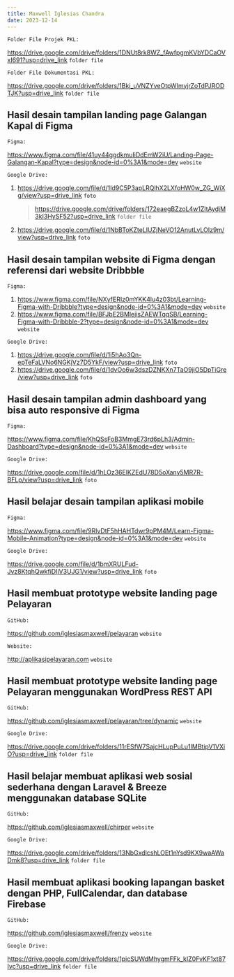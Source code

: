 ```yaml
---
title: Maxwell Iglesias Chandra
date: 2023-12-14
---
```


`Folder File Projek PKL:`

https://drive.google.com/drive/folders/1DNUt8rk8WZ_fAwfpgmKVbYDCaOVxI691?usp=drive_link `folder file`

`Folder File Dokumentasi PKL:`

https://drive.google.com/drive/folders/1Bkj_uVNZYveOtpWImyjrZoTdPJRODTJK?usp=drive_link `folder file`

## Hasil desain tampilan landing page Galangan Kapal di Figma

`Figma:`

https://www.figma.com/file/41uy44ggdkmuIiDdEmW2iU/Landing-Page-Galangan-Kapal?type=design&node-id=0%3A1&mode=dev `website`

`Google Drive:`

1.  https://drive.google.com/file/d/1Id9C5P3apLRQlhX2LXfoHW0w_ZG_WiXg/view?usp=drive_link `foto`
    > https://drive.google.com/drive/folders/172eaegBZzoL4w1ZltAydjM3kI3HySF52?usp=drive_link `folder file`
1.  https://drive.google.com/file/d/1NbBToKZteLIUZjNeVO12AnutLvLOIz9m/view?usp=drive_link `foto`

## Hasil desain tampilan website di Figma dengan referensi dari website Dribbble

`Figma:`

1.  https://www.figma.com/file/NXyfERIz0mYKK4lu4z03bt/Learning-Figma-with-Dribbble?type=design&node-id=0%3A1&mode=dev `website`
2.  https://www.figma.com/file/BFJbE2BMlejisZAEWTqqSB/Learning-Figma-with-Dribbble-2?type=design&node-id=0%3A1&mode=dev `website`

`Google Drive:`

1.  https://drive.google.com/file/d/1i5hAo3Qn-epTeFaLVNo6NGKjVz7D5YkF/view?usp=drive_link `foto`
2.  https://drive.google.com/file/d/1dvOo6w3dszDZNKXn7TaO9jiO5DpTiGre/view?usp=drive_link `foto`

## Hasil desain tampilan admin dashboard yang bisa auto responsive di Figma

`Figma:`

https://www.figma.com/file/KhQSsFoB3MmgE73rd6pLh3/Admin-Dashboard?type=design&node-id=0%3A1&mode=dev `website`

`Google Drive:`

https://drive.google.com/file/d/1hLOz36ElKZEdU78D5oXany5MR7R-BFLp/view?usp=drive_link `foto`

## Hasil belajar desain tampilan aplikasi mobile

`Figma:`

https://www.figma.com/file/9RlvDtF5hHAHTdwr9pPM4M/Learn-Figma-Mobile-Animation?type=design&node-id=0%3A1&mode=dev `website`

`Google Drive:`

https://drive.google.com/file/d/1bmXRULFud-Jvz8KtqhQwkfiDIjV3UJG1/view?usp=drive_link `foto`

## Hasil membuat prototype website landing page Pelayaran

`GitHub:`

https://github.com/iglesiasmaxwell/pelayaran `website`

`Website:`

http://aplikasipelayaran.com `website`

## Hasil membuat prototype website landing page Pelayaran menggunakan WordPress REST API

`GitHub:`

https://github.com/iglesiasmaxwell/pelayaran/tree/dynamic `website`

`Google Drive:`

https://drive.google.com/drive/folders/11rESfW7SajcHLupPuLu1IMBtipV1VXiO?usp=drive_link `folder file`

## Hasil belajar membuat aplikasi web sosial sederhana dengan Laravel & Breeze menggunakan database SQLite

`GitHub:`

https://github.com/iglesiasmaxwell/chirper `website`

`Google Drive:`

https://drive.google.com/drive/folders/13NbGxdlcshLOEt1nYsd9KX9waAWaDmk8?usp=drive_link `folder file`

## Hasil membuat aplikasi booking lapangan basket dengan PHP, FullCalendar, dan database Firebase

`GitHub:`

https://github.com/iglesiasmaxwell/frenzy `website`

`Google Drive:`

https://drive.google.com/drive/folders/1picSUWdMhygmFFk_kIZ0FvKF1xt87Ivc?usp=drive_link `folder file`
